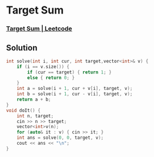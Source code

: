 # Target Sum
### [Target Sum | Leetcode](https://leetcode.com/problems/target-sum/)

## Solution 
```cpp
int solve(int i, int cur, int target,vector<int>& v) {
    if (i == v.size()) {
        if (cur == target) { return 1; } 
        else { return 0; }
    }
    int a = solve(i + 1, cur + v[i], target, v); 
    int b = solve(i + 1, cur - v[i], target, v); 
    return a + b; 
}
void doIt() {
    int n, target;
    cin >> n >> target; 
    vector<int>v(n);
    for (auto& it : v) { cin >> it; } 
    int ans = solve(0, 0, target, v);  
    cout << ans << "\n";
}
```

